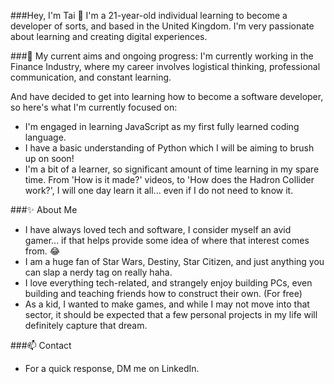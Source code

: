 ###Hey, I'm Tai 👋
I'm a 21-year-old individual learning to become a developer of sorts, and based in the United Kingdom. I'm very passionate about learning and creating digital experiences.

###🔭  My current aims and ongoing progress:
I'm currently working in the Finance Industry, where my career involves logistical thinking, professional communication, and constant learning. 

And have decided to get into learning how to become a software developer, so here's what I'm currently focused on:

- I'm engaged in learning JavaScript as my first fully learned coding language.
- I have a basic understanding of Python which I will be aiming to brush up on soon!
- I'm a bit of a learner, so significant amount of time learning in my spare time. From 'How is it made?' videos, to 'How does the Hadron Collider work?', I will one day learn it all... even if I do not need to know it.

###✨ About Me
- I have always loved tech and software, I consider myself an avid gamer... if that helps provide some idea of where that interest comes from. 😂
- I am a huge fan of Star Wars, Destiny, Star Citizen, and just anything you can slap a nerdy tag on really haha.
- I love everything tech-related, and strangely enjoy building PCs, even building and teaching friends how to construct their own. (For free)
- As a kid, I wanted to make games, and while I may not move into that sector, it should be expected that a few personal projects in my life will definitely capture that dream.

###📫 Contact
- For a quick response, DM me on LinkedIn.

